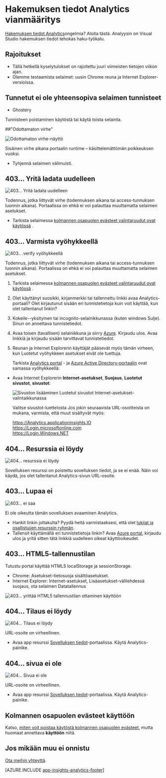 <properties 
    pageTitle="Vianmääritys Analytics - sovelluksen tiedot tehokkaita hakutyökalun | Microsoft Azure" 
    description="Hakemuksen tiedot analytics ongelmia? Aloita tästä. " 
    services="application-insights" 
    documentationCenter=""
    authors="alancameronwills" 
    manager="douge"/>

<tags 
    ms.service="application-insights" 
    ms.workload="tbd" 
    ms.tgt_pltfrm="ibiza" 
    ms.devlang="na" 
    ms.topic="article" 
    ms.date="07/11/2016" 
    ms.author="awills"/>


# <a name="troubleshoot-analytics-in-application-insights"></a>Hakemuksen tiedot Analytics vianmääritys


[Hakemuksen tiedot Analytics](app-insights-analytics.md)ongelmia? Aloita tästä. Analyysin on Visual Studio hakemuksen tiedot tehokas haku-työkalu.



## <a name="limits"></a>Rajoitukset

* Tällä hetkellä kyselytulokset on rajoitettu juuri viimeisten tietojen viikon ajan.
* Olemme testaamista selaimet: uusin Chrome reuna ja Internet Explorer-versioissa.


## <a name="known-incompatible-browser-extensions"></a>Tunnetut ei ole yhteensopiva selaimen tunnisteet

* Ghostery

Tunnisteen poistaminen käytöstä tai käytä toista selainta.


##<a name="e-a"></a>"Odottamaton virhe"

![Odottamaton virhe-näyttö](./media/app-insights-analytics-troubleshooting/010.png)

Sisäinen virhe aikana portaalin runtime – käsittelemättömän poikkeuksen vuoksi.

* Tyhjennä selaimen välimuisti. 

## <a name="e-b"></a>403... Yritä ladata uudelleen

![403... Yritä ladata uudelleen](./media/app-insights-analytics-troubleshooting/020.png)

Todennus, jotka liittyvät virhe (todennuksen aikana tai access-tunnuksen luonnin aikana). Portaalissa on ehkä ei voi palauttaa muuttamatta selaimen asetukset.

* Tarkista selaimessa [kolmannen osapuolen evästeet valintaruudut ovat käytössä](#cookies) . 


## <a name="authentication"></a>403... Varmista vyöhykkeellä

![403.. .verify vyöhykkeellä](./media/app-insights-analytics-troubleshooting/030.png)

Todennus, jotka liittyvät virhe (todennuksen aikana tai access-tunnuksen luonnin aikana). Portaalissa on ehkä ei voi palauttaa muuttamatta selaimen asetukset.

1. Tarkista selaimessa [kolmannen osapuolen evästeet valintaruudut ovat käytössä](#cookies) . 

2. Olet käyttänyt suosikki, kirjanmerkki tai tallennettu linkki avaa Analytics-portaali? Olet kirjautunut sisään eri tunnistetietoja kuin voit käyttää, kun olet tallentanut linkin?

2. Kokeile--yksityinen tai incognito-selainikkunassa (kuten windows Sulje). Sinun on annettava tunnistetiedot. 

2. Avaa toisen (tavallisen) selainikkuna ja siirry [Azure](https://portal.azure.com). Kirjaudu ulos. Avaa linkkiä ja kirjaudu sisään tarvittavat tunnistetiedot.

2. Reunan ja Internet Explorerin käyttäjät pääsevät myös tämän virheen, kun Luotetut vyöhykkeen asetukset eivät ole tuettuja.

    Tarkista [Analytics portal](https://analytics.applicationinsights.io) - ja [Azure Active Directory-portaalin](https://portal.azure.com) ovat samassa vyöhykkeellä:

 * Avaa Internet Explorerin **Internet-asetukset**, **Suojaus**, **Luotetut sivustot**, **sivustot**:

    ![Sivuston lisääminen Luotetut sivustot Internet-asetukset-valintaikkunassa](./media/app-insights-analytics-troubleshooting/033.png)

    Valitse sivustot-luettelosta Jos jokin seuraavista URL-osoitteista on mukana, varmista, että muut sisältyvät myös:

    https://Analytics.applicationinsights.IO<br/>
   https://Login.microsoftonline.com<br/>
   https://Login.Windows.NET


## <a name="e-d"></a>404... Resurssia ei löydy

![404... resurssia ei löydy](./media/app-insights-analytics-troubleshooting/040.png)

Sovelluksen resurssi on poistettu sovelluksen tiedot, ja se ei enää. Näin voi käydä, jos olet tallentanut Analytics-sivun URL-osoite.


## <a name="e-e"></a>403... Lupaa ei

![403... ei saa](./media/app-insights-analytics-troubleshooting/050.png)

Ei ole oikeutta tämän sovelluksen avaaminen Analytics.

* Hankit linkin joltakulta? Pyydä heitä varmistaaksesi, että olet [lukijat ja osallistujien resurssin ryhmän](app-insights-resources-roles-access-control.md).
* Tallensit käyttämällä eri tunnistetietoja linkin? Avaa [Azure portal](https://portal.azure.com), kirjaudu ulos ja yritä sitten tätä linkkiä uudelleen oikeat käyttöoikeudet.

## <a name="html-storage"></a>403... HTML5-tallennustilan

Tutustu portal käyttää HTML5 localStorage ja sessionStorage.

* Chrome: Asetukset-tietosuoja sisältöasetukset.
* Internet Explorer: Internet-asetukset, Lisäasetukset-välilehdessä suojaus, ota selaimen Datatallennus


![403... yrittää HTML5 tallennustilan ottaminen käyttöön](./media/app-insights-analytics-troubleshooting/060.png)

## <a name="e-g"></a>404... Tilaus ei löydy


![404... Tilaus ei löydy](./media/app-insights-analytics-troubleshooting/070.png)

URL-osoite on virheellinen. 

* Avaa app resurssi [Sovelluksen tiedot](https://portal.azure.com)-portaalissa. Käytä Analytics-painike.

## <a name="e-h"></a>404... sivua ei ole

![404... Sivua ei ole](./media/app-insights-analytics-troubleshooting/080.png)

URL-osoite on virheellinen.

* Avaa app resurssi [Sovelluksen tiedot](https://portal.azure.com)-portaalissa. Käytä Analytics-painike.

## <a name="cookies"></a>Kolmannen osapuolen evästeet käyttöön

  Katso, [miten voit poistaa käytöstä kolmannen osapuolen evästeet](http://www.digitalcitizen.life/how-disable-third-party-cookies-all-major-browsers), mutta huomaat annettava **käyttöön** niitä.

## <a name="e-x"></a>Jos mikään muu ei onnistu    

[Ota meihin yhteyttä](app-insights-get-dev-support.md).
 
[AZURE.INCLUDE [app-insights-analytics-footer](../../includes/app-insights-analytics-footer.md)]

